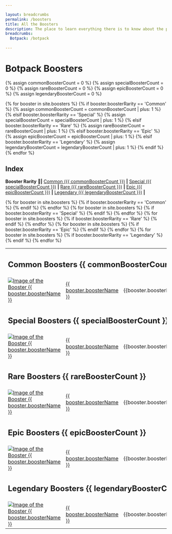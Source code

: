 ```yaml
---

layout: breadcrumbs
permalink: /boosters
title: All the Boosters
description: The place to learn everything there is to know about the powerful Boosters you can find and use in Botworld Adventure!
breadcrumbs:
  Botpack: /botpack
  
---
```



# Botpack Boosters
<!-- Count the number of boosters of each type to display -->
{% assign commonBoosterCount = 0 %}
{% assign specialBoosterCount = 0 %}
{% assign rareBoosterCount = 0 %}
{% assign epicBoosterCount = 0 %}
{% assign legendaryBoosterCount = 0 %}

{% for booster in site.boosters %}
        {% if booster.boosterRarity == 'Common' %}
          {% assign commonBoosterCount = commonBoosterCount | plus: 1 %}
        {% elsif booster.boosterRarity == 'Special' %}
          {% assign specialBoosterCount = specialBoosterCount | plus: 1 %}
        {% elsif booster.boosterRarity == 'Rare' %}
          {% assign rareBoosterCount = rareBoosterCount | plus: 1 %}
        {% elsif booster.boosterRarity == 'Epic' %}
          {% assign epicBoosterCount = epicBoosterCount | plus: 1 %}
        {% elsif booster.boosterRarity == 'Legendary' %}
          {% assign legendaryBoosterCount = legendaryBoosterCount | plus: 1 %}
        {% endif %}
{% endfor %}

## Index
**Booster Rarity** 🔹**|** [Common ({{ commonBoosterCount }})](#common-boosters) **|** [Special ({{ specialBoosterCount }})](#special-boosters) **|** [Rare ({{ rareBoosterCount }})](#rare-boosters) **|** [Epic ({{ epicBoosterCount }})](#epic-boosters) **|** [Legendary ({{ legendaryBoosterCount }})](#legendary-boosters) **|**

<table class="collection-list no-inline">
<!--  Commenting out thead since its not needed. If required again, just remove the comment tags before and after <thead></thead>  -->
<!--   <thead>
    <tr>
      <th>Booster</th>
      <th>Name</th>
      <th>Description</th>
      <th>Overview</th>
    </tr>
  </thead> -->
  <tbody>
    <tr><td colspan="4" id="common-boosters"><h2>Common Boosters {{ commonBoosterCount }}</h2></td></tr>
    {% for booster in site.boosters %}
        {% if booster.boosterRarity == 'Common' %}
          <tr class="collection-list-entry rarity_{{booster.boosterRarity}}">
              <td class="table-pic">
             <a href="{{ site.baseurl }}{{ booster.url }}" title="Everything about the Booster {{ booster.boosterName }}"> 
                <img loading="lazy"   src="{{ booster.imageUrl }}" alt="Image of the Booster {{ booster.boosterName }}"> 
             </a>
              </td>
              <td>
                  <a href="{{ site.baseurl }}{{ booster.url }}" title="Everything about the Booster {{ booster.boosterName }}"> {{ booster.boosterName }} </a>
              </td>
                    <td class="overview">{{booster.boosterDescription}}</td>
              <td class="overview">{{booster.boosterOpinion}}</td>
            </tr>
        {% endif %}
    {% endfor %}
    <tr><td colspan="4" id="special-boosters"><h2>Special Boosters {{ specialBoosterCount }}</h2></td></tr>
    {% for booster in site.boosters %}
        {% if booster.boosterRarity == 'Special' %}
          <tr class="collection-list-entry rarity_{{booster.boosterRarity}}">
              <td class="table-pic">
                     <a href="{{ site.baseurl }}{{ booster.url }}" title="Everything about the Booster {{ booster.boosterName }}"> 
                        <img loading="lazy"   src="{{ booster.imageUrl }}" alt="Image of the Booster {{ booster.boosterName }}"> 
                     </a>
              </td>
              <td>
                  <a href="{{ site.baseurl }}{{ booster.url }}" title="Everything about the Booster {{ booster.boosterName }}"> {{ booster.boosterName }} </a>
              </td>
                    <td class="overview">{{booster.boosterDescription}}</td>
              <td class="overview">{{booster.boosterOpinion}}</td>
            </tr>
        {% endif %}
    {% endfor %}
    <tr><td colspan="4" id="rare-boosters"><h2>Rare Boosters {{ rareBoosterCount }}</h2></td></tr>
    {% for booster in site.boosters %}
        {% if booster.boosterRarity == 'Rare' %}
          <tr class="collection-list-entry rarity_{{booster.boosterRarity}}">
              <td class="table-pic">
             <a href="{{ site.baseurl }}{{ booster.url }}" title="Everything about the Booster {{ booster.boosterName }}"> 
                <img loading="lazy"   src="{{ booster.imageUrl }}" alt="Image of the Booster {{ booster.boosterName }}"> 
             </a>
              </td>
              <td>
                  <a href="{{ site.baseurl }}{{ booster.url }}" title="Everything about the Booster {{ booster.boosterName }}"> {{ booster.boosterName }} </a>
              </td>
                    <td class="overview">{{booster.boosterDescription}}</td>
              <td class="overview">{{booster.boosterOpinion}}</td>
            </tr>
        {% endif %}
    {% endfor %}
    <tr><td colspan="4" id="epic-boosters"><h2>Epic Boosters {{ epicBoosterCount }}</h2></td></tr>
    {% for booster in site.boosters %}
        {% if booster.boosterRarity == 'Epic' %}
          <tr class="collection-list-entry rarity_{{booster.boosterRarity}}">
              <td class="table-pic">
             <a href="{{ site.baseurl }}{{ booster.url }}" title="Everything about the Booster {{ booster.boosterName }}"> 
                <img loading="lazy"   src="{{ booster.imageUrl }}" alt="Image of the Booster {{ booster.boosterName }}"> 
             </a>
              </td>
              <td>
                  <a href="{{ site.baseurl }}{{ booster.url }}" title="Everything about the Booster {{ booster.boosterName }}"> {{ booster.boosterName }} </a>
              </td>
                    <td class="overview">{{booster.boosterDescription}}</td>
              <td class="overview">{{booster.boosterOpinion}}</td>
            </tr>
        {% endif %}
    {% endfor %}
    <tr><td colspan="4" id="legendary-boosters"><h2>Legendary Boosters {{ legendaryBoosterCount }}</h2></td></tr>
    {% for booster in site.boosters %}
        {% if booster.boosterRarity == 'Legendary' %}
          <tr class="collection-list-entry rarity_{{booster.boosterRarity}}">
              <td class="table-pic">
             <a href="{{ site.baseurl }}{{ booster.url }}" title="Everything about the Booster {{ booster.boosterName }}"> 
                <img loading="lazy"   src="{{ booster.imageUrl }}" alt="Image of the Booster {{ booster.boosterName }}"> 
             </a>
              </td>
              <td>
                  <a href="{{ site.baseurl }}{{ booster.url }}" title="Everything about the Booster {{ booster.boosterName }}"> {{ booster.boosterName }} </a>
              </td>
                    <td class="overview">{{booster.boosterDescription}}</td>
              <td class="overview">{{booster.boosterOpinion}}</td>
            </tr>
        {% endif %}
    {% endfor %}
  </tbody>
</table>


<div markdown="1" class=" ghcms ghcms-main">


</div>
